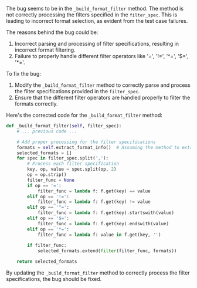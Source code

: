 The bug seems to be in the `_build_format_filter` method. The method is not correctly processing the filters specified in the `filter_spec`. This is leading to incorrect format selection, as evident from the test case failures.

The reasons behind the bug could be:
1. Incorrect parsing and processing of filter specifications, resulting in incorrect format filtering.
2. Failure to properly handle different filter operators like '=', '!=', '^=', '$=', '*='.

To fix the bug:
1. Modify the `_build_format_filter` method to correctly parse and process the filter specifications provided in the `filter_spec`.
2. Ensure that the different filter operators are handled properly to filter the formats correctly.

Here's the corrected code for the `_build_format_filter` method:

```python
def _build_format_filter(self, filter_spec):
    # ... previous code ...

    # Add proper processing for the filter specifications
    formats = self.extract_format_info()  # Assuming the method to extract format information exists
    selected_formats = []
    for spec in filter_spec.split(','):
        # Process each filter specification
        key, op, value = spec.split(op, 2)
        op = op.strip()
        filter_func = None
        if op == '=':
            filter_func = lambda f: f.get(key) == value
        elif op == '!=':
            filter_func = lambda f: f.get(key) != value
        elif op == '^=':
            filter_func = lambda f: f.get(key).startswith(value)
        elif op == '$=':
            filter_func = lambda f: f.get(key).endswith(value)
        elif op == '*=':
            filter_func = lambda f: value in f.get(key, '')
        
        if filter_func:
            selected_formats.extend(filter(filter_func, formats))

    return selected_formats
```

By updating the `_build_format_filter` method to correctly process the filter specifications, the bug should be fixed.